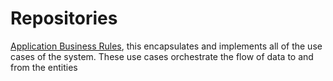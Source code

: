 # Repositories

[Application Business Rules](https://blog.cleancoder.com/uncle-bob/2012/08/13/the-clean-architecture.html), this encapsulates and implements all of the use cases of the system. These use cases orchestrate the flow of data to and from the entities
